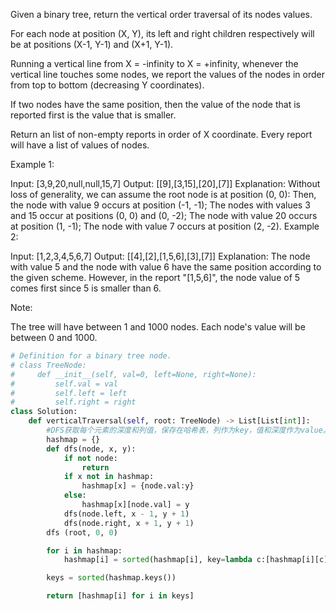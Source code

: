 Given a binary tree, return the vertical order traversal of its nodes values.

For each node at position (X, Y), its left and right children respectively will be at positions (X-1, Y-1) and (X+1, Y-1).

Running a vertical line from X = -infinity to X = +infinity, whenever the vertical line touches some nodes, we report the values of the nodes in order from top to bottom (decreasing Y coordinates).

If two nodes have the same position, then the value of the node that is reported first is the value that is smaller.

Return an list of non-empty reports in order of X coordinate.  Every report will have a list of values of nodes.

 

Example 1:



Input: [3,9,20,null,null,15,7]
Output: [[9],[3,15],[20],[7]]
Explanation: 
Without loss of generality, we can assume the root node is at position (0, 0):
Then, the node with value 9 occurs at position (-1, -1);
The nodes with values 3 and 15 occur at positions (0, 0) and (0, -2);
The node with value 20 occurs at position (1, -1);
The node with value 7 occurs at position (2, -2).
Example 2:



Input: [1,2,3,4,5,6,7]
Output: [[4],[2],[1,5,6],[3],[7]]
Explanation: 
The node with value 5 and the node with value 6 have the same position according to the given scheme.
However, in the report "[1,5,6]", the node value of 5 comes first since 5 is smaller than 6.
 

Note:

The tree will have between 1 and 1000 nodes.
Each node's value will be between 0 and 1000.

```Python
# Definition for a binary tree node.
# class TreeNode:
#     def __init__(self, val=0, left=None, right=None):
#         self.val = val
#         self.left = left
#         self.right = right
class Solution:
    def verticalTraversal(self, root: TreeNode) -> List[List[int]]:
        #DFS获取每个元素的深度和列值，保存在哈希表，列作为key，值和深度作为value。
        hashmap = {}
        def dfs(node, x, y):
            if not node:
                return 
            if x not in hashmap:
                hashmap[x] = {node.val:y}
            else:
                hashmap[x][node.val] = y
            dfs(node.left, x - 1, y + 1)
            dfs(node.right, x + 1, y + 1)
        dfs (root, 0, 0)

        for i in hashmap:
            hashmap[i] = sorted(hashmap[i], key=lambda c:[hashmap[i][c], [c]]) #排序按深度和值的大小排序，最后按列值顺序输出。

        keys = sorted(hashmap.keys())

        return [hashmap[i] for i in keys]
   ```
